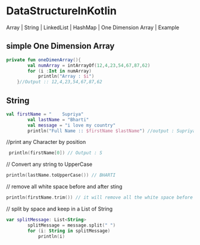 # DataStructureInKotlin
Array | String | LinkedList | HashMap | One Dimension Array | Example 
## simple One Dimension Array 
```kotlin
private fun oneDimenArray(){
        val numArray = intArrayOf(12,4,23,54,67,87,62)
        for (i :Int in numArray)
            println("Array : $i")
    }//Output :: 12,4,23,54,67,87,62
```
## String
```kotlin
val firstName = "    Supriya"
        val lastName = "Bharti"
        val message = "i love my country"
        println("Full Name :: $firstName $lastName") //output : Supriya  Bharti
```
//print any Character by position
```kotlin
 println(firstName[0]) // Output : S
```
// Convert any string to UpperCase
```kotlin
println(lastName.toUpperCase()) // BHARTI
```
// remove all white space before and after sting 
```kotlin
println(firstName.trim()) // it will remove all the white space before staring
```
// split by space and keep in a List of String 
```kotlin
var splitMessage: List<String>
        splitMessage = message.split(" ")
        for (i: String in splitMessage)
            println(i)
```

